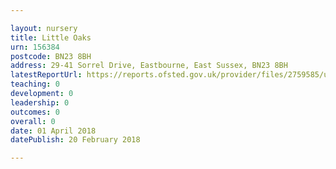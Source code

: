 ```yaml
---

layout: nursery
title: Little Oaks
urn: 156384
postcode: BN23 8BH
address: 29-41 Sorrel Drive, Eastbourne, East Sussex, BN23 8BH
latestReportUrl: https://reports.ofsted.gov.uk/provider/files/2759585/urn/156384.pdf
teaching: 0
development: 0
leadership: 0
outcomes: 0
overall: 0
date: 01 April 2018 
datePublish: 20 February 2018

---
```

